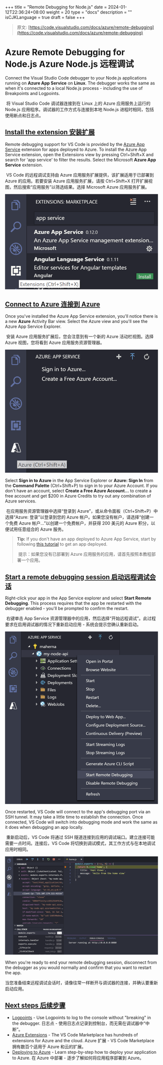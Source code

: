 +++
title = "Remote Debugging for Node.js"
date = 2024-01-12T22:36:24+08:00
weight = 20
type = "docs"
description = ""
isCJKLanguage = true
draft = false
+++

> 原文: [https://code.visualstudio.com/docs/azure/remote-debugging](https://code.visualstudio.com/docs/azure/remote-debugging)

# Azure Remote Debugging for Node.js Azure Node.js 远程调试



Connect the Visual Studio Code debugger to your Node.js applications running on **Azure App Service** on **Linux**. The debugger works the same as when it's connected to a local Node.js process - including the use of Breakpoints and Logpoints.

​​​	将 Visual Studio Code 调试器连接到在 Linux 上的 Azure 应用服务上运行的 Node.js 应用程序。调试器的工作方式与连接到本地 Node.js 进程时相同，包括使用断点和日志点。

## [Install the extension 安装扩展](https://code.visualstudio.com/docs/azure/remote-debugging#_install-the-extension)

Remote debugging support for VS Code is provided by the [Azure App Service](https://marketplace.visualstudio.com/items?itemName=ms-azuretools.vscode-azureappservice) extension for apps deployed to Azure. To install the Azure App Service extension, open the Extensions view by pressing Ctrl+Shift+X and search for 'app service' to filter the results. Select the Microsoft **Azure App Service** extension.

​​​	VS Code 的远程调试支持由 Azure 应用服务扩展提供，该扩展适用于已部署到 Azure 的应用。若要安装 Azure 应用服务扩展，请按 Ctrl+Shift+X 打开扩展视图，然后搜索“应用服务”以筛选结果。选择 Microsoft Azure 应用服务扩展。

![Select App Service extension](./RemoteDebuggingforNode_js_img/install-app-service.png)

## [Connect to Azure 连接到 Azure](https://code.visualstudio.com/docs/azure/remote-debugging#_connect-to-azure)

Once you've installed the Azure App Service extension, you'll notice there is a new **Azure** Activity Bar view. Select the Azure view and you'll see the Azure App Service Explorer.

​​​	安装 Azure 应用服务扩展后，您会注意到有一个新的 Azure 活动栏视图。选择 Azure 视图，您将看到 Azure 应用服务资源管理器。

![App Service explorer](./RemoteDebuggingforNode_js_img/app-service-explorer.png)

Select **Sign in to Azure** in the App Service Explorer or **Azure: Sign In** from the **Command Palette** (Ctrl+Shift+P) to sign in to your Azure Account. If you don't have an account, select **Create a Free Azure Account...** to create a free account and get $200 in Azure Credits to try out any combination of Azure services.

​​​	在应用服务资源管理器中选择“登录到 Azure”，或从命令面板（Ctrl+Shift+P）中选择“Azure: 登录”以登录到您的 Azure 帐户。如果您没有帐户，请选择“创建一个免费 Azure 帐户...”以创建一个免费帐户，并获得 200 美元的 Azure 积分，以便试用任意组合的 Azure 服务。

> **Tip:** If you don't have an app deployed to Azure App Service, start by following [this tutorial](https://learn.microsoft.com/azure/app-service/tutorial-nodejs-mongodb-app) to get an app deployed.
>
> ​​​	提示：如果您没有已部署到 Azure 应用服务的应用，请首先按照本教程部署一个应用。

## [Start a remote debugging session 启动远程调试会话](https://code.visualstudio.com/docs/azure/remote-debugging#_start-a-remote-debugging-session)

Right-click your app in the App Service explorer and select **Start Remote Debugging**. This process requires that the app be restarted with the debugger enabled - you'll be prompted to confirm the restart.

​​​	右键单击 App Service 资源管理器中的应用，然后选择“开始远程调试”。此过程要求在启用调试器的情况下重新启动应用 - 系统会提示您确认重新启动。

![Start remote debugging](./RemoteDebuggingforNode_js_img/start-remote-debugging.png)

Once restarted, VS Code will connect to the app's debugging port via an SSH tunnel. It may take a little time to establish the connection. Once connected, VS Code will switch into debugging mode and work the same as it does when debugging an app locally.

​​​	重新启动后，VS Code 将通过 SSH 隧道连接到应用的调试端口。建立连接可能需要一点时间。连接后，VS Code 将切换到调试模式，其工作方式与在本地调试应用时相同。

![Remote breakpoint](./RemoteDebuggingforNode_js_img/remote-breakpoint.png)

When you're ready to end your remote debugging session, disconnect from the debugger as you would normally and confirm that you want to restart the app.

​​​	当您准备结束远程调试会话时，请像往常一样断开与调试器的连接，并确认要重新启动应用。

## [Next steps 后续步骤](https://code.visualstudio.com/docs/azure/remote-debugging#_next-steps)

- [Logpoints](https://code.visualstudio.com/docs/editor/debugging#_logpoints) - Use Logpoints to log to the console without "breaking" in the debugger.
  日志点 - 使用日志点记录到控制台，而无需在调试器中“中断”。
- [Azure Extensions](https://code.visualstudio.com/docs/azure/extensions) - The VS Code Marketplace has hundreds of extensions for Azure and the cloud.
  Azure 扩展 - VS Code Marketplace 拥有数百个适用于 Azure 和云的扩展。
- [Deploying to Azure](https://code.visualstudio.com/docs/azure/deployment) - Learn step-by-step how to deploy your application to Azure.
  在 Azure 中部署 - 逐步了解如何将应用程序部署到 Azure。
